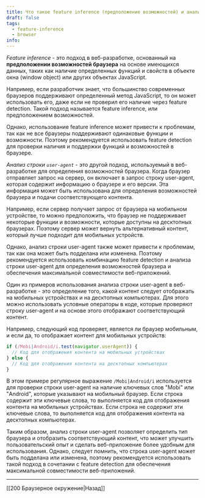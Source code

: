 ```yaml
---
title: Что такое feature inference (предположение возможностей) и анализ строки user-agent?
draft: false
tags:
  - feature-inference
  - browser
info:
---
```

_Feature inference_ - это подход в веб-разработке, основанный на **предположении возможностей браузера** на основе имеющихся данных, таких как наличие определенных функций и свойств в объекте окна (window object) или других объектах JavaScript.

Например, если разработчик знает, что большинство современных браузеров поддерживают определенный метод JavaScript, то он может использовать его, даже если не проверил его наличие через feature detection. Такой подход называется feature inference, или предположением возможностей.

Однако, использование feature inference может привести к проблемам, так как не все браузеры поддерживают одинаковые функции и возможности. Поэтому рекомендуется использовать feature detection для проверки наличия и поддержки функций и возможностей в браузере.

_Анализ строки `user-agent`_ - это другой подход, используемый в веб-разработке для определения возможностей браузера. Когда браузер отправляет запрос на сервер, он включает в запрос строку user-agent, которая содержит информацию о браузере и его версии. Эта информация может быть использована для определения возможностей браузера и подачи соответствующего контента.

Например, если сервер получает запрос от браузера на мобильном устройстве, то можно предположить, что браузер не поддерживает некоторые функции и возможности, которые доступны на десктопных браузерах. Поэтому сервер может вернуть альтернативный контент, который лучше подходит для мобильных устройств.

Однако, анализ строки user-agent также может привести к проблемам, так как она может быть подделана или изменена. Поэтому рекомендуется использовать комбинацию feature detection и анализа строки user-agent для определения возможностей браузера и обеспечения максимальной совместимости веб-приложений.

Один из примеров использования анализа строки user-agent в веб-разработке - это определение того, какой контент следует отображать на мобильных устройствах и на десктопных компьютерах. Для этого можно использовать условные операторы в коде, которые проверяют строку user-agent и на основе этого отображают соответствующий контент.

Например, следующий код проверяет, является ли браузер мобильным, и если да, то отображает контент для мобильных устройств:

```js
if (/Mobi|Android/i.test(navigator.userAgent)) {
  // Код для отображения контента на мобильных устройствах
} else {
  // Код для отображения контента на десктопных компьютерах
}
```

В этом примере регулярное выражение `/Mobi|Android/i` используется для проверки строки user-agent на наличие ключевых слов "Mobi" или "Android", которые указывают на мобильный браузер. Если строка содержит эти ключевые слова, то выполняется код для отображения контента на мобильных устройствах. Если строка не содержит эти ключевые слова, то выполняется код для отображения контента на десктопных компьютерах.

Таким образом, анализ строки user-agent позволяет определить тип браузера и отобразить соответствующий контент, что может улучшить пользовательский опыт и сделать веб-приложение более удобным для использования. Однако, следует помнить, что строка user-agent может быть подделана или изменена, поэтому рекомендуется использовать такой подход в сочетании с feature detection для обеспечения максимальной совместимости веб-приложений.

---

[[200 Браузерное окружение|Назад]]